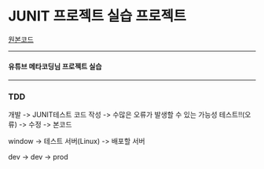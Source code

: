 # JUNIT 프로젝트 실습 프로젝트

[원본코드](https://github.com/codingspecialist/Junit5-Lecture)

---

#### 유튜브 메타코딩님 프로젝트 실습

---
### TDD

개발 -> JUNIT테스트 코드 작성 -> 수많은 오류가 발생할 수 있는 가능성 테스트!!(오류) -> 수정 -> 본코드


window -> 테스트 서버(Linux) -> 배포할 서버

dev -> dev -> prod